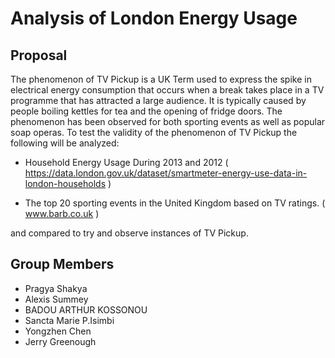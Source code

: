 # Analysis of London Energy Usage

## Proposal
The phenomenon of TV Pickup is a UK Term used to express the spike in electrical energy consumption that occurs when a break takes place in a TV programme that has attracted a large audience. It is typically caused by people boiling kettles for tea and the opening of fridge doors. The phenomenon has been observed for both sporting events as well as popular soap operas. To test the validity of the phenomenon of TV Pickup the following will be analyzed:

* Household Energy Usage During 2013 and 2012 ( https://data.london.gov.uk/dataset/smartmeter-energy-use-data-in-london-households )

* The top 20 sporting events in the United Kingdom based on TV ratings. ( www.barb.co.uk )
    
and compared to try and observe instances of TV Pickup.

## Group Members
* Pragya Shakya
* Alexis Summey
* BADOU ARTHUR KOSSONOU
* Sancta Marie P.Isimbi
* Yongzhen Chen
* Jerry Greenough
